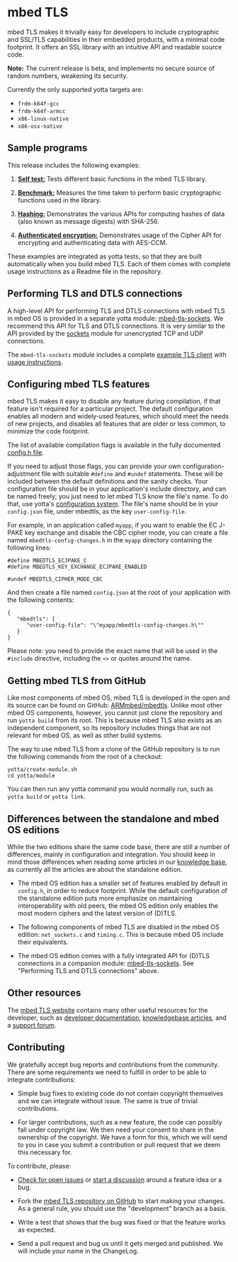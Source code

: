 # mbed TLS

mbed TLS makes it trivially easy for developers to include cryptographic and SSL/TLS capabilities in their embedded products, with a minimal code footprint. It offers an SSL library with an intuitive API and readable source code.

**Note:** The current release is beta, and implements no secure source of random numbers, weakening its security.

Currently the only supported yotta targets are:
- `frdm-k64f-gcc`
- `frdm-k64f-armcc`
- `x86-linux-native`
- `x86-osx-native`

## Sample programs

This release includes the following examples:

1. [**Self test:**](https://github.com/ARMmbed/mbedtls/blob/development/yotta/data/example-selftest) Tests different basic functions in the mbed TLS library.

2. [**Benchmark:**](https://github.com/ARMmbed/mbedtls/blob/development/yotta/data/example-benchmark) Measures the time taken to perform basic cryptographic functions used in the library.

3. [**Hashing:**](https://github.com/ARMmbed/mbedtls/blob/development/yotta/data/example-hashing) Demonstrates the various APIs for computing hashes of data (also known as message digests) with SHA-256.

4. [**Authenticated encryption:**](https://github.com/ARMmbed/mbedtls/blob/development/yotta/data/example-authcrypt) Demonstrates usage of the Cipher API for encrypting and authenticating data with AES-CCM.

These examples are integrated as yotta tests, so that they are built automatically when you build mbed TLS. Each of them comes with complete usage instructions as a Readme file in the repository.

## Performing TLS and DTLS connections

A high-level API for performing TLS and DTLS connections with mbed TLS in mbed OS is provided in a separate yotta module: [mbed-tls-sockets](https://github.com/ARMmbed/mbed-tls-sockets). We recommend this API for TLS and DTLS connections. It is very similar to the API provided by the [sockets](https://github.com/ARMmbed/sockets) module for unencrypted TCP and UDP connections.

The `mbed-tls-sockets` module includes a complete [example TLS client](https://github.com/ARMmbed/mbed-tls-sockets/blob/master/test/tls-client/main.cpp) with [usage instructions](https://github.com/ARMmbed/mbed-tls-sockets/blob/master/test/tls-client/README.md).

## Configuring mbed TLS features

mbed TLS makes it easy to disable any feature during compilation, if that feature isn't required for a particular project. The default configuration enables all modern and widely-used features, which should meet the needs of new projects, and disables all features that are older or less common, to minimize the code footprint.

The list of available compilation flags is available in the fully documented [config.h file](https://github.com/ARMmbed/mbedtls/blob/development/include/mbedtls/config.h).

If you need to adjust those flags, you can provide your own configuration-adjustment file with suitable `#define` and `#undef` statements. These will be included between the default definitions and the sanity checks. Your configuration file should be in your application's include directory, and can be named freely; you just need to let mbed TLS know the file's name. To do that, use yotta's [configuration system](http://docs.yottabuild.org/reference/config.html). The file's name should be in your `config.json` file, under mbedtls, as the key `user-config-file`.

For example, in an application called `myapp`, if you want to enable the EC J-PAKE key exchange and disable the CBC cipher mode, you can create a file named  `mbedtls-config-changes.h` in the `myapp` directory containing the following lines:

    #define MBEDTLS_ECJPAKE_C
    #define MBEDTLS_KEY_EXCHANGE_ECJPAKE_ENABLED

    #undef MBEDTLS_CIPHER_MODE_CBC

And then create a file named `config.json` at the root of your application with the following contents:

    {
       "mbedtls": {
          "user-config-file": "\"myapp/mbedtls-config-changes.h\""
       }
    }

Please note: you need to provide the exact name that will be used in the `#include` directive, including the `<>` or quotes around the name.

## Getting mbed TLS from GitHub

Like most components of mbed OS, mbed TLS is developed in the open and its source can be found on GitHub: [ARMmbed/mbedtls](https://github.com/ARMmbed/mbedtls). Unlike most other mbed OS components, however, you cannot just clone the repository and run `yotta build` from its root. This is because mbed TLS also exists as an independent component, so its repository includes things that are not relevant for mbed OS, as well as other build systems.

The way to use mbed TLS from a clone of the GitHub repository is to run the following commands from the root of a checkout:

    yotta/create-module.sh
    cd yotta/module

You can then run any yotta command you would normally run, such as `yotta build` or `yotta link`.

## Differences between the standalone and mbed OS editions

While the two editions share the same code base, there are still a number of differences, mainly in configuration and integration. You should keep in mind those differences when reading some articles in our [knowledge base](https://tls.mbed.org/kb), as currently all the articles are about the standalone edition.

* The mbed OS edition has a smaller set of features enabled by default in `config.h`, in order to reduce footprint. While the default configuration of the standalone edition puts more emphasize on maintaining interoperability with old peers, the mbed OS edition only enables the most modern ciphers and the latest version of (D)TLS.

* The following components of mbed TLS are disabled in the mbed OS edition: `net_sockets.c` and `timing.c`. This is because mbed OS include their equivalents.

* The mbed OS edition comes with a fully integrated API for (D)TLS connections in a companion module: [mbed-tls-sockets](https://github.com/ARMmbed/mbed-tls-sockets). See "Performing TLS and DTLS connections" above.

## Other resources

The [mbed TLS website](https://tls.mbed.org) contains many other useful
resources for the developer, such as [developer
documentation](https://tls.mbed.org/dev-corner), [knowledgebase
articles](https://tls.mbed.org/kb), and a [support forum](https://tls.mbed.org/discussions).

## Contributing

We gratefully accept bug reports and contributions from the community. There are some requirements we need to fulfill in order to be able to integrate contributions:

* Simple bug fixes to existing code do not contain copyright themselves and we can integrate without issue. The same is true of trivial contributions.

* For larger contributions, such as a new feature, the code can possibly fall under copyright law. We then need your consent to share in the ownership of the copyright. We have a form for this, which we will send to you in case you submit a contribution or pull request that we deem this necessary for.

To contribute, please:

* [Check for open issues](https://github.com/ARMmbed/mbedtls/issues) or [start a discussion](https://tls.mbed.org/discussions) around a feature idea or a bug.

* Fork the [mbed TLS repository on GitHub](https://github.com/ARMmbed/mbedtls) to start making your changes. As a general rule, you should use the "development" branch as a basis.

* Write a test that shows that the bug was fixed or that the feature works as expected.

* Send a pull request and bug us until it gets merged and published. We will include your name in the ChangeLog.
